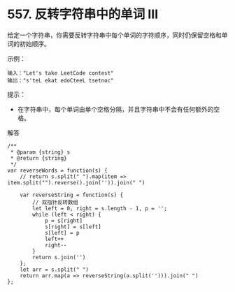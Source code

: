﻿# 557. 反转字符串中的单词 III

给定一个字符串，你需要反转字符串中每个单词的字符顺序，同时仍保留空格和单词的初始顺序。

示例：

    输入："Let's take LeetCode contest"
    输出："s'teL ekat edoCteeL tsetnoc"

提示：

 - 在字符串中，每个单词由单个空格分隔，并且字符串中不会有任何额外的空格。

解答

    /**
     * @param {string} s
     * @return {string}
     */
    var reverseWords = function(s) {
        // return s.split(" ").map(item => item.split("").reverse().join('')).join(" ")
        
        var reverseString = function(s) {
            // 双指针反转数组
            let left = 0, right = s.length - 1, p = '';
            while (left < right) {
                p = s[right]
                s[right] = s[left]
                s[left] = p
                left++
                right--
            }
            return s.join('')
        };
        let arr = s.split(" ")
        return arr.map(a => reverseString(a.split(''))).join(" ")
    };